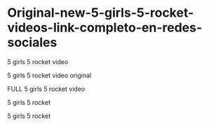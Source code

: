# Original-new-5-girls-5-rocket-videos-link-completo-en-redes-sociales

5 girls 5 rocket video

5 girls 5 rocket video original

FULL 5 girls 5 rocket video

5 girls 5 rocket

 5 girls 5 rocket
